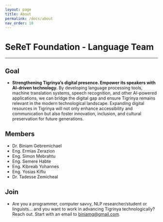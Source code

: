 ```yaml
---
layout: page
title: About
permalink: /docs/about
nav_order: 10
---
```

# SeReT Foundation - Language Team
---
## Goal
- **Strengthening Tigrinya’s digital presence. Empower its speakers with AI-driven technology.**  By developing language processing tools, machine translation systems, speech recognition, and other AI-powered applications, we can bridge the digital gap and ensure Tigrinya remains relevant in the modern technological landscape. Expanding digital resources in Tigrinya will not only enhance accessibility and communication but also foster innovation, inclusion, and cultural preservation for future generations. 

## Members
- Dr. Biniam Gebremichael
- Eng. Ermias Zerazion
- Eng. Simon Mebrahtu
- Eng. Semere Habte
- Eng. Kibreab Yohannes
- Eng. Yosias Kiflu
- Dr. Tadesse Zemicheal



## Join
- Are you a programmer, computer savvy, NLP researcher/student or linguists... and you want to work in advancing Tigrinya technologically?
Reach out. Start with an email to biniamg@gmail.com.
